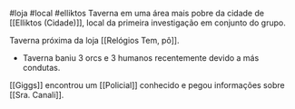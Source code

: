#loja #local #elliktos 
Taverna em uma área mais pobre da cidade de [[Elliktos (Cidade)]], local da primeira investigação em conjunto do grupo.

Taverna próxima da loja [[Relógios Tem, pô]].

- Taverna baniu 3 orcs e 3 humanos recentemente devido a más condutas.

[[Giggs]] encontrou um [[Policial]] conhecido e pegou informações sobre [[Sra. Canali]].

